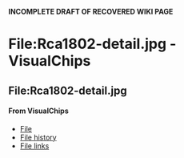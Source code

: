 **INCOMPLETE DRAFT OF RECOVERED WIKI PAGE**

# File:Rca1802-detail.jpg - VisualChips

## File:Rca1802-detail.jpg

#### From VisualChips

- [File](#file)
- [File history](#filehistory)
- [File links](#filelinks)


